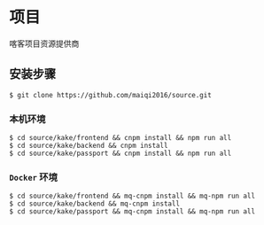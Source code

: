 # 项目
喀客项目资源提供商

## 安装步骤

```shell
$ git clone https://github.com/maiqi2016/source.git
```

### 本机环境

```shell
$ cd source/kake/frontend && cnpm install && npm run all
$ cd source/kake/backend && cnpm install
$ cd source/kake/passport && cnpm install && npm run all
```

### `Docker` 环境

```
$ cd source/kake/frontend && mq-cnpm install && mq-npm run all
$ cd source/kake/backend && mq-cnpm install
$ cd source/kake/passport && mq-cnpm install && mq-npm run all
```